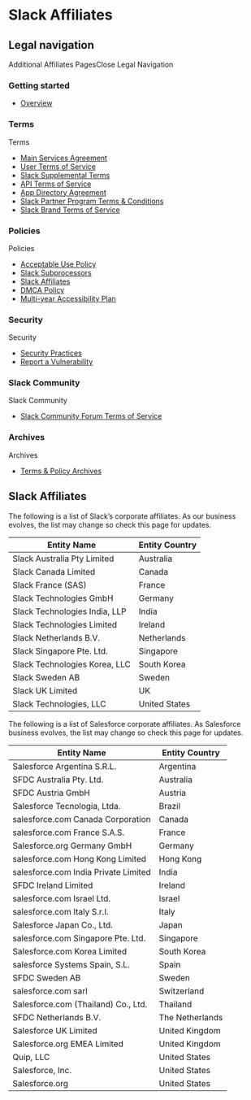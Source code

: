 # Slack Affiliates

## Legal navigation

Additional  Affiliates  PagesClose Legal Navigation

### Getting started

  * [Overview](https://slack.com/policies)

### Terms

Terms

  * [Main Services Agreement](https://slack.com/main-services-agreement)
  * [User Terms of Service](https://slack.com/terms-of-service/user)
  * [Slack Supplemental Terms](/slack-supplemental-terms)
  * [API Terms of Service](https://slack.com/terms-of-service/api)
  * [App Directory Agreement](https://slack.com/terms-of-service/app-directory)
  * [Slack Partner Program Terms & Conditions](https://slack.com/terms-of-service/partners)
  * [Slack Brand Terms of Service](https://slack.com/terms-of-service/slack-brand)

### Policies

Policies

  * [Acceptable Use Policy](https://slack.com/acceptable-use-policy)
  * [Slack Subprocessors](/slack-subprocessors)
  * [Slack Affiliates](https://slack.com/affiliates)
  * [DMCA Policy](https://www.salesforce.com/company/legal/intellectual/)
  * [Multi-year Accessibility Plan](https://slack.com/accessibility-plan)

### Security

Security

  * [Security Practices](https://slack.com/security-practices)
  * [Report a Vulnerability](https://slack.com/report-vulnerability)

### Slack Community

Slack Community

  * [Slack Community Forum Terms of Service](https://slack.com/terms-of-service/community)

### Archives

Archives

  * [Terms & Policy Archives](https://slack.com/policy-archives)

## Slack Affiliates

The following is a list of Slack’s corporate affiliates. As our business
evolves, the list may change so check this page for updates.

Entity Name| Entity Country  
---|---  
Slack Australia Pty Limited| Australia  
Slack Canada Limited| Canada  
Slack France (SAS)| France  
Slack Technologies GmbH| Germany  
Slack Technologies India, LLP| India  
Slack Technologies Limited| Ireland  
Slack Netherlands B.V.| Netherlands  
Slack Singapore Pte. Ltd.| Singapore  
Slack Technologies Korea, LLC| South Korea  
Slack Sweden AB| Sweden  
Slack UK Limited| UK  
Slack Technologies, LLC| United States  
  

The following is a list of Salesforce corporate affiliates. As Salesforce
business evolves, the list may change so check this page for updates.

Entity Name| Entity Country  
---|---  
Salesforce Argentina S.R.L.| Argentina  
SFDC Australia Pty. Ltd.| Australia  
SFDC Austria GmbH| Austria  
Salesforce Tecnologia, Ltda.| Brazil  
salesforce.com Canada Corporation| Canada  
salesforce.com France S.A.S.| France  
Salesforce.org Germany GmbH| Germany  
salesforce.com Hong Kong Limited| Hong Kong  
salesforce.com India Private Limited| India  
SFDC Ireland Limited| Ireland  
salesforce.com Israel Ltd.| Israel  
salesforce.com Italy S.r.l.| Italy  
Salesforce Japan Co., Ltd.| Japan  
salesforce.com Singapore Pte. Ltd.| Singapore  
Salesforce.com Korea Limited| South Korea  
salesforce Systems Spain, S.L.| Spain  
SFDC Sweden AB| Sweden  
salesforce.com sarl| Switzerland  
Salesforce.com (Thailand) Co., Ltd.| Thailand  
SFDC Netherlands B.V.| The Netherlands  
Salesforce UK Limited| United Kingdom  
Salesforce.org EMEA Limited| United Kingdom  
Quip, LLC| United States  
Salesforce, Inc.| United States  
Salesforce.org| United States  
  
